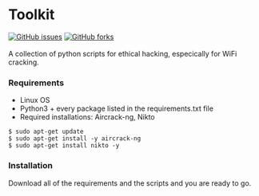 # Toolkit
[![GitHub issues](https://img.shields.io/github/issues/larsfriese/toolkit.svg)](https://GitHub.com/larsfriese/toolkit/issues/) [![GitHub forks](https://img.shields.io/github/forks/larsfriese/toolkit.svg?style=social&label=Fork&maxAge=2592000)](https://GitHub.com/larsfriese/toolkit/network/)<br><br>
A collection of python scripts for ethical hacking, especically for WiFi cracking.

### Requirements
- Linux OS
- Python3 + every package listed in the requirements.txt file
- Required installations: Aircrack-ng, Nikto

`$ sudo apt-get update` <br>
`$ sudo apt-get install -y aircrack-ng `<br>
`$ sudo apt-get install nikto -y `

### Installation
Download all of the requirements and the scripts and you are ready to go.
